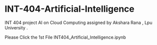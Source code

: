 # INT-404-Artificial-Intelligence

INT 404 project AI on Cloud Computing 
assigned by Akshara Rana , Lpu University . 

Please Click the 1st File INT404_Artificial_Intelligence.ipynb 
